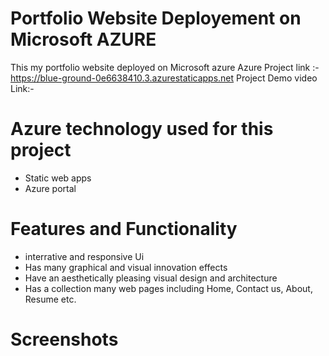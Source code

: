 # Portfolio Website Deployement on Microsoft AZURE  
This my portfolio website deployed on Microsoft azure
Azure Project link :-
https://blue-ground-0e6638410.3.azurestaticapps.net
Project Demo video Link:-


# Azure technology used for this project
  * Static web apps
  * Azure portal

# Features and Functionality

  * interrative and responsive Ui
  * Has many graphical and visual innovation effects
  * Have an aesthetically pleasing visual design and architecture
  * Has a collection many web pages including Home, Contact us, About, Resume etc.
    
# Screenshots
